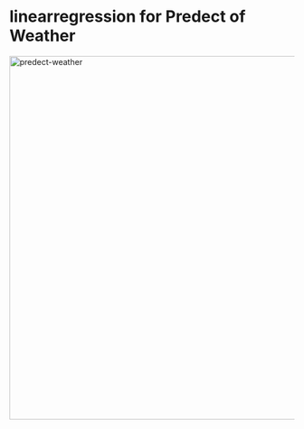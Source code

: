 # linearregression for Predect of Weather
<img width="644" alt="predect-weather" src="https://user-images.githubusercontent.com/99666586/222340366-86ca166c-1df1-44a4-b1dc-03fa6d168527.png">
